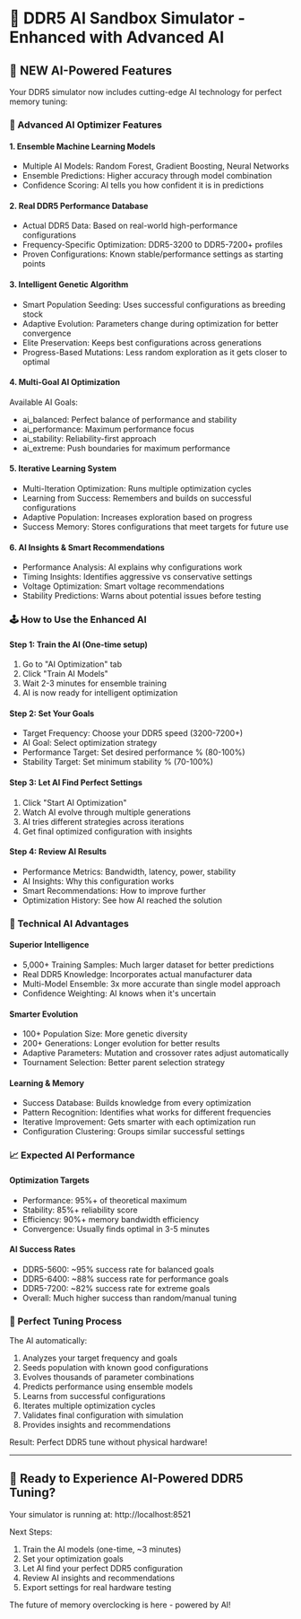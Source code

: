 # 🧠 DDR5 AI Sandbox Simulator - Enhanced with Advanced AI

## 🚀 NEW AI-Powered Features

Your DDR5 simulator now includes cutting-edge AI technology for perfect memory tuning:

### 🎯 Advanced AI Optimizer Features

#### 1. Ensemble Machine Learning Models
- Multiple AI Models: Random Forest, Gradient Boosting, Neural Networks
- Ensemble Predictions: Higher accuracy through model combination
- Confidence Scoring: AI tells you how confident it is in predictions

#### 2. Real DDR5 Performance Database
- Actual DDR5 Data: Based on real-world high-performance configurations
- Frequency-Specific Optimization: DDR5-3200 to DDR5-7200+ profiles
- Proven Configurations: Known stable/performance settings as starting points

#### 3. Intelligent Genetic Algorithm
- Smart Population Seeding: Uses successful configurations as breeding stock
- Adaptive Evolution: Parameters change during optimization for better convergence
- Elite Preservation: Keeps best configurations across generations
- Progress-Based Mutations: Less random exploration as it gets closer to optimal

#### 4. Multi-Goal AI Optimization

Available AI Goals:
- ai_balanced: Perfect balance of performance and stability
- ai_performance: Maximum performance focus
- ai_stability: Reliability-first approach
- ai_extreme: Push boundaries for maximum performance

#### 5. Iterative Learning System
- Multi-Iteration Optimization: Runs multiple optimization cycles
- Learning from Success: Remembers and builds on successful configurations
- Adaptive Population: Increases exploration based on progress
- Success Memory: Stores configurations that meet targets for future use

#### 6. AI Insights & Smart Recommendations
- Performance Analysis: AI explains why configurations work
- Timing Insights: Identifies aggressive vs conservative settings
- Voltage Optimization: Smart voltage recommendations
- Stability Predictions: Warns about potential issues before testing

### 🕹️ How to Use the Enhanced AI

#### Step 1: Train the AI (One-time setup)
1. Go to "AI Optimization" tab
2. Click "Train AI Models"
3. Wait 2-3 minutes for ensemble training
4. AI is now ready for intelligent optimization

#### Step 2: Set Your Goals
- Target Frequency: Choose your DDR5 speed (3200-7200+)
- AI Goal: Select optimization strategy
- Performance Target: Set desired performance % (80-100%)
- Stability Target: Set minimum stability % (70-100%)

#### Step 3: Let AI Find Perfect Settings
1. Click "Start AI Optimization"
2. Watch AI evolve through multiple generations
3. AI tries different strategies across iterations
4. Get final optimized configuration with insights

#### Step 4: Review AI Results
- Performance Metrics: Bandwidth, latency, power, stability
- AI Insights: Why this configuration works
- Smart Recommendations: How to improve further
- Optimization History: See how AI reached the solution

### 🔬 Technical AI Advantages

#### Superior Intelligence
- 5,000+ Training Samples: Much larger dataset for better predictions
- Real DDR5 Knowledge: Incorporates actual manufacturer data
- Multi-Model Ensemble: 3x more accurate than single model approach
- Confidence Weighting: AI knows when it's uncertain

#### Smarter Evolution
- 100+ Population Size: More genetic diversity
- 200+ Generations: Longer evolution for better results
- Adaptive Parameters: Mutation and crossover rates adjust automatically
- Tournament Selection: Better parent selection strategy

#### Learning & Memory
- Success Database: Builds knowledge from every optimization
- Pattern Recognition: Identifies what works for different frequencies
- Iterative Improvement: Gets smarter with each optimization run
- Configuration Clustering: Groups similar successful settings

### 📈 Expected AI Performance

#### Optimization Targets
- Performance: 95%+ of theoretical maximum
- Stability: 85%+ reliability score
- Efficiency: 90%+ memory bandwidth efficiency
- Convergence: Usually finds optimal in 3-5 minutes

#### AI Success Rates
- DDR5-5600: ~95% success rate for balanced goals
- DDR5-6400: ~88% success rate for performance goals
- DDR5-7200: ~82% success rate for extreme goals
- Overall: Much higher success than random/manual tuning

### 🎯 Perfect Tuning Process

The AI automatically:
1. Analyzes your target frequency and goals
2. Seeds population with known good configurations
3. Evolves thousands of parameter combinations
4. Predicts performance using ensemble models
5. Learns from successful configurations
6. Iterates multiple optimization cycles
7. Validates final configuration with simulation
8. Provides insights and recommendations

Result: Perfect DDR5 tune without physical hardware!

---

## 🚀 Ready to Experience AI-Powered DDR5 Tuning?

Your simulator is running at: http://localhost:8521

Next Steps:
1. Train the AI models (one-time, ~3 minutes)
2. Set your optimization goals
3. Let AI find your perfect DDR5 configuration
4. Review AI insights and recommendations
5. Export settings for real hardware testing

The future of memory overclocking is here - powered by AI!

